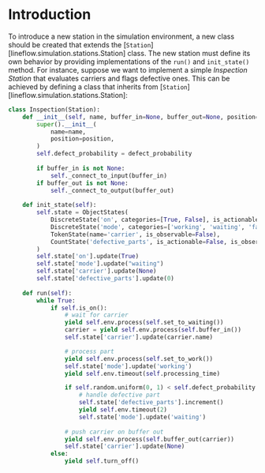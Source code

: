 # Introduction

To introduce a new station in the simulation environment, a new class should be
created that extends the [`Station`][lineflow.simulation.stations.Station] class. The new station must define its
own behavior by providing implementations of the `run()` and `init_state()` method.
For instance, suppose we want to implement a simple *Inspection Station*
that evaluates carriers and flags defective ones. This can be achieved by
defining a class that inherits from [`Station`][lineflow.simulation.stations.Station]:

```python
class Inspection(Station):
    def __init__(self, name, buffer_in=None, buffer_out=None, position=None, defect_probability=0.1):
        super().__init__(
            name=name,
            position=position,
        )
        self.defect_probability = defect_probability
        
        if buffer_in is not None:
            self._connect_to_input(buffer_in)
        if buffer_out is not None:
            self._connect_to_output(buffer_out)
    
    def init_state(self):
        self.state = ObjectStates(
            DiscreteState('on', categories=[True, False], is_actionable=False, is_observable=False),
            DiscreteState('mode', categories=['working', 'waiting', 'failing']),
            TokenState(name='carrier', is_observable=False),
            CountState('defective_parts', is_actionable=False, is_observable=True, vmin=0),
        )
        self.state['on'].update(True)
        self.state['mode'].update("waiting")
        self.state['carrier'].update(None)
        self.state['defective_parts'].update(0)
    
    def run(self):
        while True:
            if self.is_on():
                # wait for carrier
                yield self.env.process(self.set_to_waiting())
                carrier = yield self.env.process(self.buffer_in())
                self.state['carrier'].update(carrier.name)

                # process part
                yield self.env.process(self.set_to_work())
                self.state['mode'].update('working')
                yield self.env.timeout(self.processing_time)

                if self.random.uniform(0, 1) < self.defect_probability:
                    # handle defective part
                    self.state['defective_parts'].increment()
                    yield self.env.timeout(2)
                    self.state['mode'].update('waiting')
                
                # push carrier on buffer out
                yield self.env.process(self.buffer_out(carrier))
                self.state['carrier'].update(None)
            else:
                yield self.turn_off()
```
